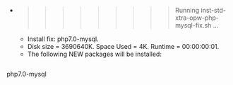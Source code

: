 * >>>>>>>>> Running inst-std-xtra-opw-php-mysql-fix.sh ...
  * Install fix: php7.0-mysql.
  * Disk size = 3690640K. Space Used = 4K. Runtime = 00:00:00:01.
  * The following NEW packages will be installed:
  ```bash
php7.0-mysql
  ```
